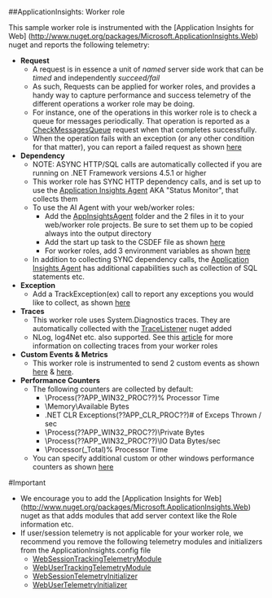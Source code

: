 ﻿##ApplicationInsights: Worker role

This sample worker role is instrumented with the [Application Insights for Web] (http://www.nuget.org/packages/Microsoft.ApplicationInsights.Web) nuget and reports the following telemetry:

* **Request**
  * A request is in essence a unit of *named* server side work that can be *timed* and independently *succeed/fail*
  * As such, Requests can be applied for worker roles, and provides a handy way to capture performance and success telemetry of the different operations a worker role may be doing.
  * For instance, one of the operations in this worker role is to check a queue for messages periodically. That operation is reported as a [CheckMessagesQueue](WorkerRoleB.cs#L73) request when that completes successfully.
  * When the operation fails with an exception (or any other condition for that matter), you can report a failed request as shown [here](WorkerRoleB.cs#L92)
* **Dependency**
  * NOTE: ASYNC HTTP/SQL calls are automatically collected if you are running on .NET Framework versions 4.5.1 or higher
  * This worker role has SYNC HTTP dependency calls, and is set up to use the [Application Insights Agent](http://azure.microsoft.com/en-us/documentation/articles/app-insights-monitor-performance-live-website-now/) AKA "Status Monitor", that collects them
  * To use the AI Agent with your web/worker roles:
    * Add the [AppInsightsAgent](AppInsightsAgent) folder and the 2 files in it to your web/worker role projects. Be sure to set them up to be copied always into the output directory
	* Add the start up task to the CSDEF file as shown [here](../AzureEmailService/ServiceDefinition.csdef#L60)
	* For worker roles, add 3 environment variables as shown [here](../AzureEmailService/ServiceDefinition.csdef#L70)
  * In addition to collecting SYNC dependency calls, the [Application Insights Agent](http://azure.microsoft.com/en-us/documentation/articles/app-insights-monitor-performance-live-website-now/) has additional capabilities such as collection of SQL statements etc.
* **Exception**
  * Add a TrackException(ex) call to report any exceptions you would like to collect, as shown [here](WorkerRoleB.cs#L93)
* **Traces**
  * This worker role uses System.Diagnostics traces. They are automatically collected with the [TraceListener](http://www.nuget.org/packages/Microsoft.ApplicationInsights.TraceListener) nuget added
  * NLog, log4Net etc. also supported. See this [article](http://azure.microsoft.com/en-us/documentation/articles/app-insights-search-diagnostic-logs/) for more information on collecting traces from your worker roles
* **Custom Events & Metrics**
  * This worker role is instrumented to send 2 custom events as shown [here](WorkerRoleB.cs#L122) & [here](WorkerRoleB.cs#L187).
* **Performance Counters**
  * The following counters are collected by default:
    * \Process(??APP_WIN32_PROC??)\% Processor Time
	* \Memory\Available Bytes
	* \.NET CLR Exceptions(??APP_CLR_PROC??)\# of Exceps Thrown / sec
	* \Process(??APP_WIN32_PROC??)\Private Bytes
	* \Process(??APP_WIN32_PROC??)\IO Data Bytes/sec
	* \Processor(_Total)\% Processor Time
  * You can specify additional custom or other windows performance counters as shown [here](ApplicationInsights.config#L14)



#Important
* We encourage you to add the [Application Insights for Web] (http://www.nuget.org/packages/Microsoft.ApplicationInsights.Web) nuget as that adds modules that add server context like the Role information etc.
* If user/session telemetry is not applicable for your worker role, we recommend you remove the following telemetry modules and initializers from the ApplicationInsights.config file
  * [WebSessionTrackingTelemetryModule](ApplicationInsights.config#L36)
  * [WebUserTrackingTelemetryModule](ApplicationInsights.config#L37)
  * [WebSessionTelemetryInitializer](ApplicationInsights.config#L67)
  * [WebUserTelemetryInitializer](ApplicationInsights.config#L61)